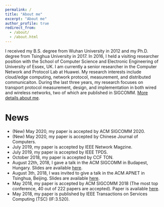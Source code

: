 ```yaml
---
permalink: /
title: "About me"
excerpt: "About me"
author_profile: true
redirect_from: 
  - /about/
  - /about.html
---
```


I received my B.S. degree from Wuhan University in 2012 and my Ph.D. degree from Tsinghua University in 2017. In 2016, I held a visiting researcher position with the School of Computer Science and Electronic Engineering of University of Essex, UK. I am currently a senior researcher in the Computer Network and Protocol Lab at Huawei. My research interests include cloud/edge computing, network protocol, measurement, and distributed communicaiton. During the last three years, my research focuses on transport protocol measurement, design, and implementation in both wired and wireless networks, two of which are published in SIGCOMM.
[More details about me](/cv/).

News
======

* (New) May 2020, my paper is accepted by ACM SIGCOMM 2020.
* (New) May 2020, my paper is accepted by Chinese Journal of Computers.
* July 2019, my paper is accepted by IEEE Network Magzine.
* July 2019, my paper is accepted by IEEE TPDS.
* October 2018, my paper is accepted by CCF TON.
* August 22th, 2018, I gave a talk in the ACM SIGCOMM in Budapest, Hungary. Slides are available [here](http://conferences.sigcomm.org/sigcomm/2018/files/slides/paper_3.4.pdf).
* August 3th, 2018, I was invited to give a talk in the ACM APNET in Tsinghua, Beijing. Slides are available [here](https://leetong.weebly.com/publications.html).
* May 2018, my paper is accepted by ACM SIGCOMM 2018 (The most top conference, 40 out of 222 papers are accepted). Paper is available [here](https://leetong.weebly.com/publications.html).
* May 2018,  my paper is published by IEEE Transactions on Services Computing (TSC) (IF:3.520).
